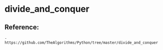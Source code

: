 # divide_and_conquer


## Reference:
    - https://github.com/TheAlgorithms/Python/tree/master/divide_and_conquer